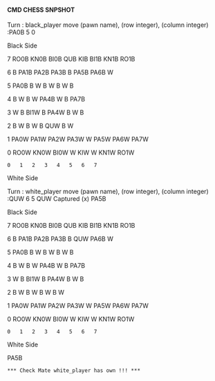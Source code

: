 
#### CMD CHESS SNPSHOT

Turn : black_player
move (pawn name), (row integer), (column integer) :PA0B 5 0 



Black Side 

7	RO0B	KN0B	BI0B	QUB	KIB	BI1B	KN1B	RO1B	

6	B	PA1B	PA2B	PA3B	B	PA5B	PA6B	W	

5	PA0B	B	W	B	W	B	W	B	

4	B	W	B	W	PA4B	W	B	PA7B	

3	W	B	BI1W	B	PA4W	B	W	B	

2	B	W	B	W	B	QUW	B	W	

1	PA0W	PA1W	PA2W	PA3W	W	PA5W	PA6W	PA7W	

0	RO0W	KN0W	BI0W	W	KIW	W	KN1W	RO1W	

	0	1	2	3	4	5	6	7	

White Side 



Turn : white_player
move (pawn name), (row integer), (column integer) :QUW 6 5 
QUW Captured (x) PA5B



Black Side 

7	RO0B	KN0B	BI0B	QUB	KIB	BI1B	KN1B	RO1B	

6	B	PA1B	PA2B	PA3B	B	QUW	PA6B	W	

5	PA0B	B	W	B	W	B	W	B	

4	B	W	B	W	PA4B	W	B	PA7B	

3	W	B	BI1W	B	PA4W	B	W	B	

2	B	W	B	W	B	W	B	W	

1	PA0W	PA1W	PA2W	PA3W	W	PA5W	PA6W	PA7W	

0	RO0W	KN0W	BI0W	W	KIW	W	KN1W	RO1W	

	0	1	2	3	4	5	6	7	

White Side 

PA5B 



	*** Check Mate white_player has own !!! ***